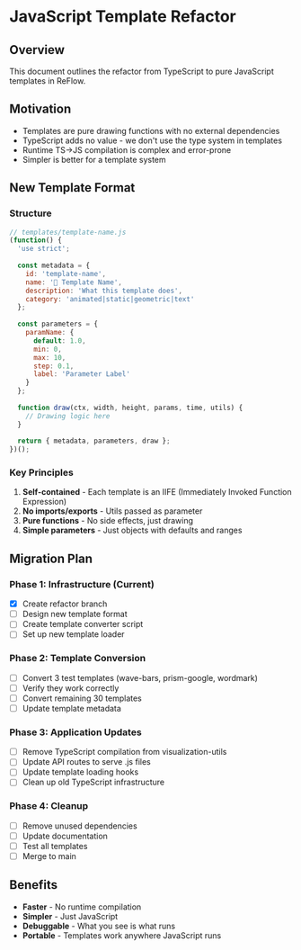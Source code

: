 # JavaScript Template Refactor

## Overview
This document outlines the refactor from TypeScript to pure JavaScript templates in ReFlow.

## Motivation
- Templates are pure drawing functions with no external dependencies
- TypeScript adds no value - we don't use the type system in templates
- Runtime TS→JS compilation is complex and error-prone
- Simpler is better for a template system

## New Template Format

### Structure
```javascript
// templates/template-name.js
(function() {
  'use strict';
  
  const metadata = {
    id: 'template-name',
    name: '🎨 Template Name',
    description: 'What this template does',
    category: 'animated|static|geometric|text'
  };
  
  const parameters = {
    paramName: {
      default: 1.0,
      min: 0,
      max: 10,
      step: 0.1,
      label: 'Parameter Label'
    }
  };
  
  function draw(ctx, width, height, params, time, utils) {
    // Drawing logic here
  }
  
  return { metadata, parameters, draw };
})();
```

### Key Principles
1. **Self-contained** - Each template is an IIFE (Immediately Invoked Function Expression)
2. **No imports/exports** - Utils passed as parameter
3. **Pure functions** - No side effects, just drawing
4. **Simple parameters** - Just objects with defaults and ranges

## Migration Plan

### Phase 1: Infrastructure (Current)
- [x] Create refactor branch
- [ ] Design new template format
- [ ] Create template converter script
- [ ] Set up new template loader

### Phase 2: Template Conversion
- [ ] Convert 3 test templates (wave-bars, prism-google, wordmark)
- [ ] Verify they work correctly
- [ ] Convert remaining 30 templates
- [ ] Update template metadata

### Phase 3: Application Updates
- [ ] Remove TypeScript compilation from visualization-utils
- [ ] Update API routes to serve .js files
- [ ] Update template loading hooks
- [ ] Clean up old TypeScript infrastructure

### Phase 4: Cleanup
- [ ] Remove unused dependencies
- [ ] Update documentation
- [ ] Test all templates
- [ ] Merge to main

## Benefits
- **Faster** - No runtime compilation
- **Simpler** - Just JavaScript
- **Debuggable** - What you see is what runs
- **Portable** - Templates work anywhere JavaScript runs